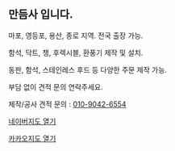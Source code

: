 ## 만듬사 입니다.

마포, 영등포, 용산, 종로 지역.
전국 출장 가능.

함석, 닥트, 챙, 후렉시블, 환풍기 제작 및 설치.

동판, 함석, 스테인레스 후드 등 다양한 주문 제작 가능.

부담 없이 견적 문의 연락주세요.

제작/공사 견적 문의 : <a href="tel:01090426554">010-9042-6554</a>

<a href="http://naver.me/FY7xdD9S">네이버지도 열기</a> 

<a href="http://kko.to/6PJAvdoYo">카카오지도 열기</a> 
